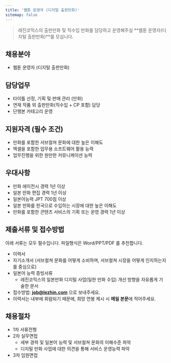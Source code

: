 ```yaml
---
title: '웹툰 운영자 (디지털 출판만화)'
sitemap: false
---
```

> 레진코믹스의 출판만화 및 직수입 만화를 담당하고 운영해주실
> **웹툰 운영자(디지털 출판만화)**를 모십니다.

## 채용분야

- 웹툰 운영자 (디지털 출판만화)

## 담당업무

- 타이틀 선정, 기획 및 판매 관리 (만화)
- 연재 작품 외 출판만화(직수입 + CP 포함) 담당
- 단행본 카테고리 운영

## 지원자격 (필수 조건)

- 만화를 포함한 서브컬쳐 문화에 대한 높은 이해도 
- 엑셀을 포함한 업무용 소프트웨어 활용 능력
- 업무진행을 위한 원만한 커뮤니케이션 능력

## 우대사항

- 만화 에이전시 경력 1년 이상
- 일본 만화 편집 경력 1년 이상
- 일본어능력 JPT 700점 이상
- 일본 만화를 한국으로 수입하는 시장에 대한 높은 이해도 
- 만화를 포함한 콘텐츠 서비스의 기획 또는 운영 경력 1년 이상

## 제출서류 및 접수방법

아래 서류는 모두 필수입니다. 파일형식은 Word/PPT/PDF 를 추천합니다.

- 이력서
- 자기소개서 (서브컬쳐 문화를 어떻게 소비하며, 서브컬쳐 시장을 어떻게 인지하는지를 중심으로)
- 일본어 능력 증빙서류
  - 레진코믹스의 일본만화 디지털 사업(일한 만화 수입) 개선 방향을 자유롭게 기술한 문서
- 접수방법: **job@lezhin.com** 으로 보내주세요.
- 이력서는 내부에 회람되기 때문에, 희망 연봉 제시 시 **메일 본문**에 적어주세요.

## 채용절차

- 1차 서류전형 
- 2차 실무면접
  - 세부 경력 및 일본어 능력 및 서브컬쳐 문화의 이해수준 파악
  - 디지털 만화 사업에 대한 의견을 통해 서비스 운영능력 파악
- 3차 임원면접 
